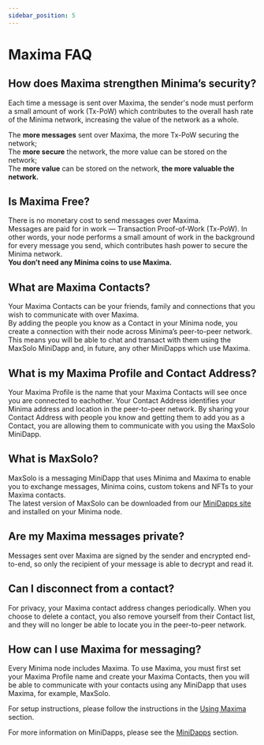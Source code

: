 ```yaml
---
sidebar_position: 5
---
```


# Maxima FAQ

## How does Maxima strengthen Minima’s security?

Each time a message is sent over Maxima, the sender's node must perform a small amount of work (Tx-PoW) which contributes to the overall hash rate of the Minima network, increasing the value of the network as a whole.

The **more messages** sent over Maxima, the more Tx-PoW securing the network;<br/> 
The **more secure** the network, the more value can be stored on the network;<br/> 
The **more value** can be stored on the network, **the more valuable the network.**<br/> 

## Is Maxima Free?
There is no monetary cost to send messages over Maxima. <br/>
Messages are paid for in work — Transaction Proof-of-Work (Tx-PoW). In other words, your node performs a small amount of work in the background for every message you send, which contributes hash power to secure the Minima network.<br/>
**You don’t need any Minima coins to use Maxima.**

## What are Maxima Contacts?
Your Maxima Contacts can be your friends, family and connections that you wish to communicate with over Maxima.<br/>
By adding the people you know as a Contact in your Minima node, you create a connection with their node across Minima’s peer-to-peer network. This means you will be able to chat and transact with them using the MaxSolo MiniDapp and, in future, any other MiniDapps which use Maxima.<br/>

## What is my Maxima Profile and Contact Address?
Your Maxima Profile is the name that your Maxima Contacts will see once you are connected to eachother. 
Your Contact Address identifies your Minima address and location in the peer-to-peer network. By sharing your Contact Address with people you know and getting them to add you as a Contact, you are allowing them to communicate with you using the MaxSolo MiniDapp.

## What is MaxSolo?
MaxSolo is a messaging MiniDapp that uses Minima and Maxima to enable you to exchange messages, Minima coins, custom tokens and NFTs to your Maxima contacts.<br/>
The latest version of MaxSolo can be downloaded from our [MiniDapps site](https://minidapps.minima.global) and installed on your Minima node.  

## Are my Maxima messages private?
Messages sent over Maxima are signed by the sender and encrypted end-to-end, so only the recipient of your message is able to decrypt and read it.

## Can I disconnect from a contact?
For privacy, your Maxima contact address changes periodically. When you choose to delete a contact, you also remove yourself from their Contact list, and they will no longer be able to locate you in the peer-to-peer network.

## How can I use Maxima for messaging?
Every Minima node includes Maxima. To use Maxima, you must first set your Maxima Profile name and create your Maxima Contacts, then you will be able to communicate with your contacts using any MiniDapp that uses Maxima, for example, MaxSolo.

For setup instructions, please follow the instructions in the [Using Maxima](/docs/runanode/usingmaxima) section.

For more information on MiniDapps, please see the [MiniDapps](/docs/learn/minidapps/minidappsintro) section.